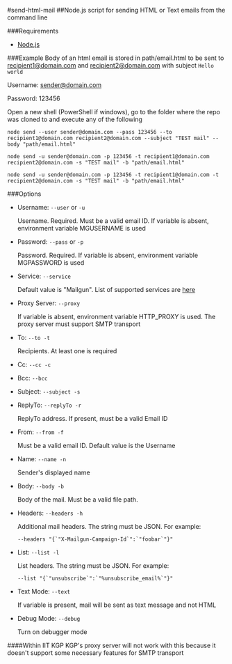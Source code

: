 #send-html-mail
##Node.js script for sending HTML or Text emails from the command line

###Requirements
* [Node.js](https://nodejs.org/en/download/)

###Example
Body of an html email is stored in path/email.html to be sent to recipient1@domain.com and recipient2@domain.com with subject `Hello world`

Username: sender@domain.com

Password: 123456

Open a new shell (PowerShell if windows), go to the folder where the repo was cloned to and execute any of the following

`node send --user sender@domain.com --pass 123456 --to recipient1@domain.com recipient2@domain.com --subject "TEST mail" --body "path/email.html"`

`node send -u sender@domain.com -p 123456 -t recipient1@domain.com recipient2@domain.com -s "TEST mail" -b "path/email.html"`

`node send -u sender@domain.com -p 123456 -t recipient1@domain.com -t recipient2@domain.com -s "TEST mail" -b "path/email.html"`

###Options

* Username: `--user` or `-u`

    Username. Required. Must be a valid email ID. If variable is absent, environment variable MGUSERNAME is used
* Password: `--pass` or `-p`

    Password. Required. If variable is absent, environment variable MGPASSWORD is used
* Service: `--service`

    Default value is "Mailgun". List of supported services are [here](https://nodemailer.com/2-0-0-beta/setup-smtp/well-known-services/)
* Proxy Server: `--proxy`

    If variable is absent, environment variable HTTP_PROXY is used. The proxy server must support SMTP transport
* To: `--to -t`

    Recipients. At least one is required
* Cc: `--cc -c`
* Bcc: `--bcc`
* Subject: `--subject -s`
* ReplyTo: `--replyTo -r`

    ReplyTo address. If present, must be a valid Email ID
* From: `--from -f`

    Must be a valid email ID. Default value is the Username
* Name: `--name -n`

    Sender's displayed name
* Body: `--body -b`

    Body of the mail. Must be a valid file path.
* Headers: `--headers -h`

    Additional mail headers. The string must be JSON. For example:
    
    ```
    --headers "{`"X-Mailgun-Campaign-Id`":`"foobar`"}"
    ```
* List: `--list -l`

    List headers. The string must be JSON. For example:
    
    ```
    --list "{`"unsubscribe`":`"%unsubscribe_email%`"}"
    ```
* Text Mode: `--text`

    If variable is present, mail will be sent as text message and not HTML
* Debug Mode: `--debug`

    Turn on debugger mode

####Within IIT KGP
KGP's proxy server will not work with this because it doesn't support some necessary features for SMTP transport
